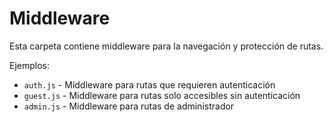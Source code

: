 # Middleware

Esta carpeta contiene middleware para la navegación y protección de rutas.

Ejemplos:

- `auth.js` - Middleware para rutas que requieren autenticación
- `guest.js` - Middleware para rutas solo accesibles sin autenticación
- `admin.js` - Middleware para rutas de administrador
